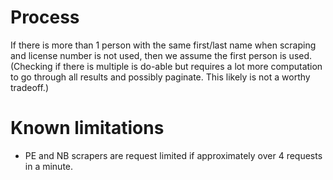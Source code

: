 # Process
If there is more than 1 person with the same first/last name when scraping and license number is not used, then we assume the first person is used. (Checking if there is multiple is do-able but requires a lot more computation to go through all results and possibly paginate. This likely is not a worthy tradeoff.)

# Known limitations
- PE and NB scrapers are request limited if approximately over 4 requests in a minute.